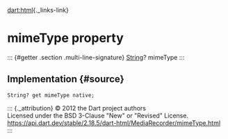 [dart:html](../../dart-html/dart-html-library){._links-link}

mimeType property
=================

::: {#getter .section .multi-line-signature}
[String](../../dart-core/string-class)? mimeType
:::

Implementation {#source}
--------------

``` {.language-dart data-language="dart"}
String? get mimeType native;
```

::: {._attribution}
© 2012 the Dart project authors\
Licensed under the BSD 3-Clause \"New\" or \"Revised\" License.\
<https://api.dart.dev/stable/2.18.5/dart-html/MediaRecorder/mimeType.html>
:::
